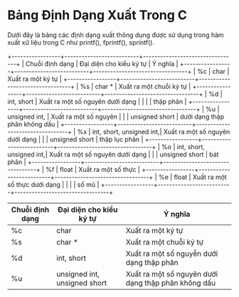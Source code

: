 # Bảng Định Dạng Xuất Trong C 

Dưới đây là bảng các định dạng xuất thông dụng được sử  dụng trong hàm xuất xữ liệu trong C như printf(), fprintf(), sprintf().

+-----------------+--------------------------+---------------------------------+
| Chuỗi định dạng | Đại diện cho kiểu ký tự  | Ý nghĩa                         |
+-----------------+--------------------------+---------------------------------+
|       %c        | char                     | Xuất ra một ký tự               |
+-----------------+--------------------------+---------------------------------+
|       %s        | char *                   | Xuất ra một chuỗi ký tự         |
+-----------------+--------------------------+---------------------------------+
|       %d        | int, short               | Xuất ra một số nguyên dưới dạng |
|                 |                          | thập phân                       |
+-----------------+--------------------------+---------------------------------+
|       %u        | unsigned int,            | Xuất ra một số nguyên           |
|                 | unsigned short           | dưới dạng thập phân không dấu   |
+-----------------+--------------------------+---------------------------------+
|       %x        | int, short, unsigned int,| Xuất ra một số nguyên dưới dạng |
|                 | unsigned short           | thập lục phân                   |
+-----------------+--------------------------+---------------------------------+
|       %o        | int, short, unsigned int,| Xuất ra một số nguyên dưới dạng |
|                 | unsigned short           | bát phân                        |
+-----------------+--------------------------+---------------------------------+
|       %f        | float                    | Xuất ra một số thực             |
+-----------------+--------------------------+---------------------------------+
|       %e        | float                    | Xuất ra một số thực dưới dạng   |
|                 |                          | số mũ                           |
+-----------------+--------------------------+---------------------------------+

Chuỗi định dạng | Đại diện cho kiểu ký tự | Ý nghĩa |
--- | --- | --- |
%c | char | Xuất ra một ký tự |
%s | char * | Xuất ra một chuỗi ký tự
%d | int, short | Xuất ra một số nguyễn dưới dạng thập phân
%u | unsigned int, unsigned short | Xuất ra một số nguyên dưới dạng thập phân không dấu
